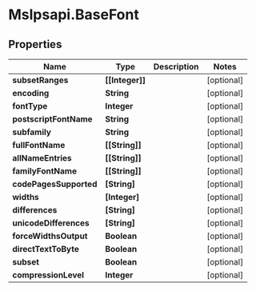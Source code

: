 # Mslpsapi.BaseFont

## Properties
Name | Type | Description | Notes
------------ | ------------- | ------------- | -------------
**subsetRanges** | **[[Integer]]** |  | [optional] 
**encoding** | **String** |  | [optional] 
**fontType** | **Integer** |  | [optional] 
**postscriptFontName** | **String** |  | [optional] 
**subfamily** | **String** |  | [optional] 
**fullFontName** | **[[String]]** |  | [optional] 
**allNameEntries** | **[[String]]** |  | [optional] 
**familyFontName** | **[[String]]** |  | [optional] 
**codePagesSupported** | **[String]** |  | [optional] 
**widths** | **[Integer]** |  | [optional] 
**differences** | **[String]** |  | [optional] 
**unicodeDifferences** | **[String]** |  | [optional] 
**forceWidthsOutput** | **Boolean** |  | [optional] 
**directTextToByte** | **Boolean** |  | [optional] 
**subset** | **Boolean** |  | [optional] 
**compressionLevel** | **Integer** |  | [optional] 


